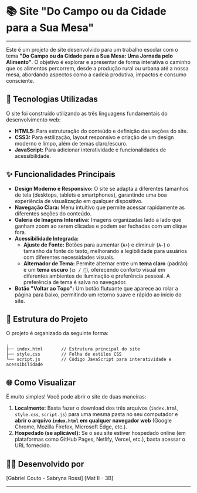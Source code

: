 # 📚 Site "Do Campo ou da Cidade para a Sua Mesa"

-----

Este é um projeto de site desenvolvido para um trabalho escolar com o tema **"Do Campo ou da Cidade para a Sua Mesa: Uma Jornada pelo Alimento"**. O objetivo é explorar e apresentar de forma interativa o caminho que os alimentos percorrem, desde a produção rural ou urbana até a nossa mesa, abordando aspectos como a cadeia produtiva, impactos e consumo consciente.

## 🚀 Tecnologias Utilizadas

O site foi construído utilizando as três linguagens fundamentais do desenvolvimento web:

  * **HTML5:** Para estruturação do conteúdo e definição das seções do site.
  * **CSS3:** Para estilização, layout responsivo e criação de um design moderno e limpo, além de temas claro/escuro.
  * **JavaScript:** Para adicionar interatividade e funcionalidades de acessibilidade.

## ✨ Funcionalidades Principais

  * **Design Moderno e Responsivo:** O site se adapta a diferentes tamanhos de tela (desktops, tablets e smartphones), garantindo uma boa experiência de visualização em qualquer dispositivo.
  * **Navegação Clara:** Menu intuitivo que permite acessar rapidamente as diferentes seções do conteúdo.
  * **Galeria de Imagens Interativa:** Imagens organizadas lado a lado que ganham zoom ao serem clicadas e podem ser fechadas com um clique fora.
  * **Acessibilidade Integrada:**
      * **Ajuste de Fonte:** Botões para aumentar (`A+`) e diminuir (`A-`) o tamanho da fonte do texto, melhorando a legibilidade para usuários com diferentes necessidades visuais.
      * **Alternador de Tema:** Permite alternar entre um **tema claro** (padrão) e um **tema escuro** (`🌞 / 🌙`), oferecendo conforto visual em diferentes ambientes de iluminação e preferência pessoal. A preferência de tema é salva no navegador.
  * **Botão "Voltar ao Topo":** Um botão flutuante que aparece ao rolar a página para baixo, permitindo um retorno suave e rápido ao início do site.

## 📁 Estrutura do Projeto

O projeto é organizado da seguinte forma:

```
.
├── index.html       // Estrutura principal do site
├── style.css        // Folha de estilos CSS
└── script.js        // Código JavaScript para interatividade e acessibilidade
```

## 🌐 Como Visualizar

É muito simples\! Você pode abrir o site de duas maneiras:

1.  **Localmente:** Basta fazer o download dos três arquivos (`index.html`, `style.css`, `script.js`) para uma mesma pasta no seu computador e **abrir o arquivo `index.html` em qualquer navegador web** (Google Chrome, Mozilla Firefox, Microsoft Edge, etc.).
2.  **Hospedado (se aplicável):** Se o seu site estiver hospedado online (em plataformas como GitHub Pages, Netlify, Vercel, etc.), basta acessar o URL fornecido.

## 👨‍💻 Desenvolvido por

[Gabriel Couto - Sabryna Rossi]
[Mat II - 3B]

-----
